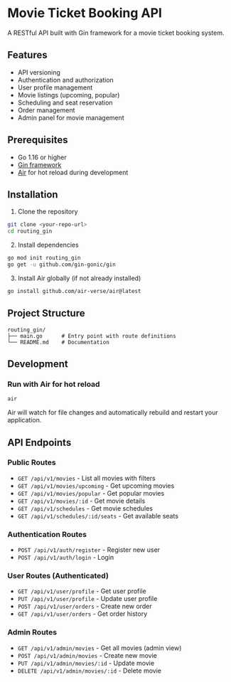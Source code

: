 # Movie Ticket Booking API

A RESTful API built with Gin framework for a movie ticket booking system.

## Features

- API versioning
- Authentication and authorization
- User profile management
- Movie listings (upcoming, popular)
- Scheduling and seat reservation
- Order management
- Admin panel for movie management

## Prerequisites

- Go 1.16 or higher
- [Gin framework](https://github.com/gin-gonic/gin)
- [Air](https://github.com/air-verse/air) for hot reload during development

## Installation

1. Clone the repository

```bash
git clone <your-repo-url>
cd routing_gin
```

2. Install dependencies

```bash
go mod init routing_gin
go get -u github.com/gin-gonic/gin
```

3. Install Air globally (if not already installed)

```bash
go install github.com/air-verse/air@latest
```

## Project Structure

```
routing_gin/
├── main.go      # Entry point with route definitions
└── README.md    # Documentation
```

## Development

### Run with Air for hot reload

```bash
air
```

Air will watch for file changes and automatically rebuild and restart your application.

## API Endpoints

### Public Routes

- `GET /api/v1/movies` - List all movies with filters
- `GET /api/v1/movies/upcoming` - Get upcoming movies
- `GET /api/v1/movies/popular` - Get popular movies
- `GET /api/v1/movies/:id` - Get movie details
- `GET /api/v1/schedules` - Get movie schedules
- `GET /api/v1/schedules/:id/seats` - Get available seats

### Authentication Routes

- `POST /api/v1/auth/register` - Register new user
- `POST /api/v1/auth/login` - Login

### User Routes (Authenticated)

- `GET /api/v1/user/profile` - Get user profile
- `PUT /api/v1/user/profile` - Update user profile
- `POST /api/v1/user/orders` - Create new order
- `GET /api/v1/user/orders` - Get order history

### Admin Routes

- `GET /api/v1/admin/movies` - Get all movies (admin view)
- `POST /api/v1/admin/movies` - Create new movie
- `PUT /api/v1/admin/movies/:id` - Update movie
- `DELETE /api/v1/admin/movies/:id` - Delete movie
